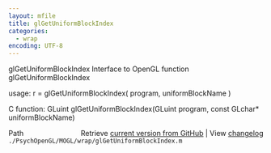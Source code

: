 ```yaml
---
layout: mfile
title: glGetUniformBlockIndex
categories:
  - wrap
encoding: UTF-8
---
```


glGetUniformBlockIndex  Interface to OpenGL function glGetUniformBlockIndex

usage:  r = glGetUniformBlockIndex\( program, uniformBlockName \)

C function:  GLuint glGetUniformBlockIndex\(GLuint program, const GLchar\* uniformBlockName\)


<div class="code_header" style="text-align:right;">
  <span style="float:left;">Path&nbsp;&nbsp;</span> <span class="counter">Retrieve <a href=
  "https://raw.github.com/Psychtoolbox-3/Psychtoolbox-3/beta/./PsychOpenGL/MOGL/wrap/glGetUniformBlockIndex.m">current version from GitHub</a> | View <a href=
  "https://github.com/Psychtoolbox-3/Psychtoolbox-3/commits/beta/./PsychOpenGL/MOGL/wrap/glGetUniformBlockIndex.m">changelog</a></span>
</div>
<div class="code">
  <code>./PsychOpenGL/MOGL/wrap/glGetUniformBlockIndex.m</code>
</div>
